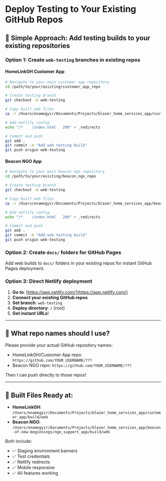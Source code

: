 # Deploy Testing to Your Existing GitHub Repos

## 🎯 **Simple Approach: Add testing builds to your existing repositories**

### **Option 1: Create `web-testing` branches in existing repos**

#### HomeLinkGH Customer App
```bash
# Navigate to your main customer app repository
cd /path/to/your/existing/customer_app_repo

# Create testing branch
git checkout -b web-testing

# Copy built web files
cp -r /Users/enamegyir/Documents/Projects/blazer_home_services_app/customer_app/build/web/* .

# Add netlify config
echo "/*    /index.html   200" > _redirects

# Commit and push
git add .
git commit -m "Add web testing build"
git push origin web-testing
```

#### Beacon NGO App
```bash
# Navigate to your main beacon ngo repository  
cd /path/to/your/existing/beacon_ngo_repo

# Create testing branch
git checkout -b web-testing

# Copy built web files
cp -r /Users/enamegyir/Documents/Projects/blazer_home_services_app/beacon-of-new-beginnings/ngo_support_app/build/web/* .

# Add netlify config
echo "/*    /index.html   200" > _redirects

# Commit and push
git add .
git commit -m "Add web testing build"
git push origin web-testing
```

### **Option 2: Create `docs/` folders for GitHub Pages**

Add web builds to `docs/` folders in your existing repos for instant GitHub Pages deployment.

### **Option 3: Direct Netlify deployment**

1. **Go to**: [https://app.netlify.com/](https://app.netlify.com/)
2. **Connect your existing GitHub repos**
3. **Set branch**: `web-testing` 
4. **Deploy directory**: `/` (root)
5. **Get instant URLs**!

---

## 🚀 **What repo names should I use?**

Please provide your actual GitHub repository names:
- HomeLinkGH/Customer App repo: `https://github.com/YOUR_USERNAME/???`
- Beacon NGO repo: `https://github.com/YOUR_USERNAME/???`

Then I can push directly to those repos!

---

## 📁 **Built Files Ready at:**
- **HomeLinkGH**: `/Users/enamegyir/Documents/Projects/blazer_home_services_app/customer_app/build/web`
- **Beacon NGO**: `/Users/enamegyir/Documents/Projects/blazer_home_services_app/beacon-of-new-beginnings/ngo_support_app/build/web`

Both include:
- ✅ Staging environment banners
- ✅ Test credentials
- ✅ Netlify redirects
- ✅ Mobile responsive
- ✅ All features working